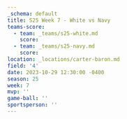 ```yaml
---
_schema: default
title: S25 Week 7 - White vs Navy
teams-score:
  - team: _teams/s25-white.md
    score:
  - team: _teams/s25-navy.md
    score:
location: _locations/carter-baron.md
field: '4'
date: 2023-10-29 12:30:00 -0400
season: 25
week: 7
mvp: ''
game-ball: ''
sportsperson: ''
---
```


